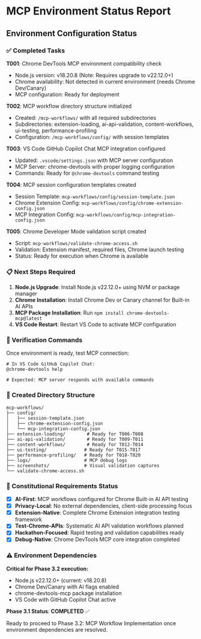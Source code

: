 # MCP Environment Status Report

## Environment Configuration Status

### ✅ Completed Tasks

**T001**: Chrome DevTools MCP environment compatibility check
- Node.js version: v18.20.8 (Note: Requires upgrade to v22.12.0+)
- Chrome availability: Not detected in current environment (needs Chrome Dev/Canary)
- MCP configuration: Ready for deployment

**T002**: MCP workflow directory structure initialized
- Created: `/mcp-workflows/` with all required subdirectories
- Subdirectories: extension-loading, ai-api-validation, content-workflows, ui-testing, performance-profiling
- Configuration: `/mcp-workflows/config/` with session templates

**T003**: VS Code GitHub Copilot Chat MCP integration configured
- Updated: `.vscode/settings.json` with MCP server configuration
- MCP Server: chrome-devtools with proper logging configuration
- Commands: Ready for `@chrome-devtools` command testing

**T004**: MCP session configuration templates created
- Session Template: `mcp-workflows/config/session-template.json`
- Chrome Extension Config: `mcp-workflows/config/chrome-extension-config.json` 
- MCP Integration Config: `mcp-workflows/config/mcp-integration-config.json`

**T005**: Chrome Developer Mode validation script created
- Script: `mcp-workflows/validate-chrome-access.sh`
- Validation: Extension manifest, required files, Chrome launch testing
- Status: Ready for execution when Chrome is available

### 📋 Next Steps Required

1. **Node.js Upgrade**: Install Node.js v22.12.0+ using NVM or package manager
2. **Chrome Installation**: Install Chrome Dev or Canary channel for Built-in AI APIs
3. **MCP Package Installation**: Run `npm install chrome-devtools-mcp@latest`
4. **VS Code Restart**: Restart VS Code to activate MCP configuration

### 🔧 Verification Commands

Once environment is ready, test MCP connection:

```
# In VS Code GitHub Copilot Chat:
@chrome-devtools help

# Expected: MCP server responds with available commands
```

### 📁 Created Directory Structure

```
mcp-workflows/
├── config/
│   ├── session-template.json
│   ├── chrome-extension-config.json
│   └── mcp-integration-config.json
├── extension-loading/        # Ready for T006-T008
├── ai-api-validation/        # Ready for T009-T011  
├── content-workflows/        # Ready for T012-T014
├── ui-testing/              # Ready for T015-T017
├── performance-profiling/   # Ready for T018-T020
├── logs/                    # MCP debug logs
├── screenshots/             # Visual validation captures
└── validate-chrome-access.sh
```

### 🎯 Constitutional Requirements Status

- [x] **AI-First**: MCP workflows configured for Chrome Built-in AI API testing
- [x] **Privacy-Local**: No external dependencies, client-side processing focus
- [x] **Extension-Native**: Complete Chrome Extension integration testing framework
- [x] **Test-Chrome-APIs**: Systematic AI API validation workflows planned
- [x] **Hackathon-Focused**: Rapid testing and validation capabilities ready
- [x] **Debug-Native**: Chrome DevTools MCP core integration completed

### ⚠️ Environment Dependencies

**Critical for Phase 3.2 execution:**
- Node.js v22.12.0+ (current: v18.20.8)
- Chrome Dev/Canary with AI flags enabled
- chrome-devtools-mcp package installation
- VS Code with GitHub Copilot Chat active

**Phase 3.1 Status**: **COMPLETED** ✅

Ready to proceed to Phase 3.2: MCP Workflow Implementation once environment dependencies are resolved.